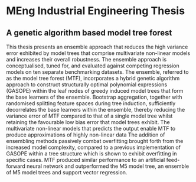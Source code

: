 # MEng Industrial Engineering Thesis
## A genetic algorithm based model tree forest 

This thesis presents an ensemble approach that reduces the high variance error exhibited by
model trees that comprise multivariate non-linear models and increases their overall robustness.
The ensemble approach is conceptualised, tuned for, and evaluated against competing regression
models on ten separate benchmarking datasets. The ensemble, referred to as the model tree
forest (MTF), incorporates a hybrid genetic algorithm approach to construct structurally optimal
polynomial expressions (GASOPE) within the leaf nodes of greedy induced model trees that
form the base learners of the ensemble. Bootstrap aggregation, together with randomised
splitting feature spaces during tree induction, sufficiently decorrelates the base learners within
the ensemble, thereby reducing the variance error of MTF compared to that of a single model
tree whilst retaining the favourable low bias error that model trees exhibit. The multivariate
non-linear models that predicts the output enable MTF to produce approximations of highly
non-linear data The addition of ensembling methods passively combat overfitting brought forth
from the increased model complexity, compared to a previous implementation of GASOPE
within a tree structure which is shown to exhibit overfitting in specific cases. MTF produced
similar performance to an artificial feed-forward neural network and outperformed the M5 model
tree, an ensemble of M5 model trees and support vector regression.
